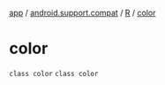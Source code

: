 [app](../../../index.md) / [android.support.compat](../../index.md) / [R](../index.md) / [color](./index.md)

# color

`class color`
`class color`
